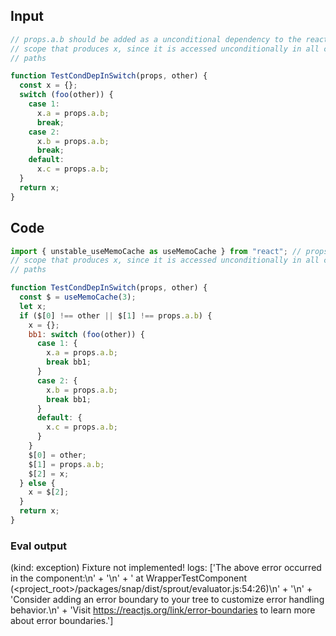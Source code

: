 
## Input

```javascript
// props.a.b should be added as a unconditional dependency to the reactive
// scope that produces x, since it is accessed unconditionally in all cfg
// paths

function TestCondDepInSwitch(props, other) {
  const x = {};
  switch (foo(other)) {
    case 1:
      x.a = props.a.b;
      break;
    case 2:
      x.b = props.a.b;
      break;
    default:
      x.c = props.a.b;
  }
  return x;
}

```

## Code

```javascript
import { unstable_useMemoCache as useMemoCache } from "react"; // props.a.b should be added as a unconditional dependency to the reactive
// scope that produces x, since it is accessed unconditionally in all cfg
// paths

function TestCondDepInSwitch(props, other) {
  const $ = useMemoCache(3);
  let x;
  if ($[0] !== other || $[1] !== props.a.b) {
    x = {};
    bb1: switch (foo(other)) {
      case 1: {
        x.a = props.a.b;
        break bb1;
      }
      case 2: {
        x.b = props.a.b;
        break bb1;
      }
      default: {
        x.c = props.a.b;
      }
    }
    $[0] = other;
    $[1] = props.a.b;
    $[2] = x;
  } else {
    x = $[2];
  }
  return x;
}

```
      
### Eval output
(kind: exception) Fixture not implemented!
logs: ['The above error occurred in the <WrapperTestComponent> component:\n' +
  '\n' +
  '    at WrapperTestComponent (<project_root>/packages/snap/dist/sprout/evaluator.js:54:26)\n' +
  '\n' +
  'Consider adding an error boundary to your tree to customize error handling behavior.\n' +
  'Visit https://reactjs.org/link/error-boundaries to learn more about error boundaries.']